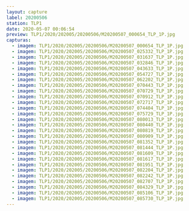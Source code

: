 ```yaml
---
layout: capture
label: 20200506
station: TLP1
date: 2020-05-07 00:06:54
preview: TLP1/2020/202005/20200506/M20200507_000654_TLP_1P.jpg
capturas:
  - imagem: TLP1/2020/202005/20200506/M20200507_000654_TLP_1P.jpg
  - imagem: TLP1/2020/202005/20200506/M20200507_025332_TLP_1P.jpg
  - imagem: TLP1/2020/202005/20200506/M20200507_031637_TLP_1P.jpg
  - imagem: TLP1/2020/202005/20200506/M20200507_032846_TLP_1P.jpg
  - imagem: TLP1/2020/202005/20200506/M20200507_043633_TLP_1P.jpg
  - imagem: TLP1/2020/202005/20200506/M20200507_054727_TLP_1P.jpg
  - imagem: TLP1/2020/202005/20200506/M20200507_062202_TLP_1P.jpg
  - imagem: TLP1/2020/202005/20200506/M20200507_070443_TLP_1P.jpg
  - imagem: TLP1/2020/202005/20200506/M20200507_070729_TLP_1P.jpg
  - imagem: TLP1/2020/202005/20200506/M20200507_070912_TLP_1P.jpg
  - imagem: TLP1/2020/202005/20200506/M20200507_072717_TLP_1P.jpg
  - imagem: TLP1/2020/202005/20200506/M20200507_074404_TLP_1P.jpg
  - imagem: TLP1/2020/202005/20200506/M20200507_075729_TLP_1P.jpg
  - imagem: TLP1/2020/202005/20200506/M20200507_080013_TLP_1P.jpg
  - imagem: TLP1/2020/202005/20200506/M20200507_080440_TLP_1P.jpg
  - imagem: TLP1/2020/202005/20200506/M20200507_080819_TLP_1P.jpg
  - imagem: TLP1/2020/202005/20200506/M20200507_080909_TLP_1P.jpg
  - imagem: TLP1/2020/202005/20200506/M20200507_081352_TLP_1P.jpg
  - imagem: TLP1/2020/202005/20200506/M20200507_081444_TLP_1P.jpg
  - imagem: TLP1/2020/202005/20200506/M20200507_081609_TLP_1P.jpg
  - imagem: TLP1/2020/202005/20200506/M20200507_081617_TLP_1P.jpg
  - imagem: TLP1/2020/202005/20200506/M20200507_081951_TLP_1P.jpg
  - imagem: TLP1/2020/202005/20200506/M20200507_082204_TLP_1P.jpg
  - imagem: TLP1/2020/202005/20200506/M20200507_082242_TLP_1P.jpg
  - imagem: TLP1/2020/202005/20200506/M20200507_082707_TLP_1P.jpg
  - imagem: TLP1/2020/202005/20200506/M20200507_084329_TLP_1P.jpg
  - imagem: TLP1/2020/202005/20200506/M20200507_085106_TLP_1P.jpg
  - imagem: TLP1/2020/202005/20200506/M20200507_085730_TLP_1P.jpg
---
```

